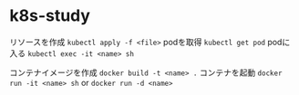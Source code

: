 # k8s-study
リソースを作成
`kubectl apply -f <file>`
podを取得
`kubectl get pod`
podに入る
`kubectl exec -it <name> sh`

コンテナイメージを作成
`docker build -t <name> .`
コンテナを起動
`docker run -it <name> sh` or `docker run -d <name>`

